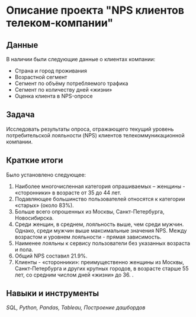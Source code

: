 # Описание проекта "NPS клиентов телеком-компании"
 
## Данные
В наличии были следующие данные о клиентах компании:
- Страна и город проживания
- Возрастной сегмент
- Сегмент по объёму потребляемого трафика
- Сегмент по количеству дней «жизни»
- Оценка клиента в NPS-опросе

## Задача
Исследовать результаты опроса, отражающего текущий уровень потребительской лояльности (NPS) клиентов телекоммуникационной компании.

## Краткие итоги
Было установлено следующее:
1) Наиболее многочисленная категория опрашиваемых – женщины - «сторонники» в возрасте от 35 до 44 лет.
2) Подавляющее большинство пользователей относятся к категории «старых» (около 83%).
3) Больше всего опрошенных из Москвы, Санкт-Петербурга, Новосибирска.
4) Среди женщин, в среднем, лояльность выше, чем среди мужчин. Однако, среди мужчин
выше максимальные значения NPS. Между возрастом и уровнем лояльности - прямая зависимость.
5) Наименее лояльны к сервису пользователи без указанных возраста и пола. 
6) Общий NPS составил 21.9%.
7) Клиенты - «сторонники»: преимущественно женщины из Москвы, Санкт-Петербурга и других
крупных городов, в возрасте старше 55 лет, со средним числом дней «жизни» до 36. .

## Навыки и инструменты
*SQL, Python, Pandas, Tableau, Построение дашбордов*

